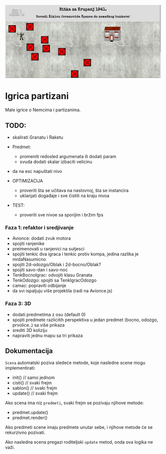 [![](screen.png)](https://mudroljub.github.io/igrica-partizani/)

# Igrica partizani

Male igrice o Nemcima i partizanima.

## TODO:

- skalirati Granatu i Raketu
- Predmet: 
    - promeniti redosled argumenata ili dodati param
    - svuda dodati skalar izbaciti velicinu

- da na esc napuštati nivo
- OPTIMIZACIJA
    - proveriti šta se učitava na naslovnoj, šta se instancira
    - uklanjati događaje i sve čistiti na kraju nivoa
- TEST:
    - proveriti sve nivoe sa sporijim i bržim fps

### Faza 1: refaktor i sredjivanje
- Avionce: dodati zvuk motora
- spojiti ranjenike
- preimenovati u ranjenici na sutjesci
- spojiti tenkic dva igraca i tenkic protiv kompa, jedina razlika je mrdaNasumicno
- spojiti 2d-odozgo/Oblak i 2d-bocno/Oblak?
- spojiti savo-dan i savo-noc
- TenkBocnoIgrac: odvojiti klasu Granata
- TenkOdozgo: spojiti sa TenkIgracOdozgo
- camac: popraviti odbijanje
- da svi ispaljuju više projektila (radi na Avionce.js)

### Faza 3: 3D
- dodati predmetima z osu (default 0)
- spojiti predmete razlicitih perspektiva u jedan predmet (bocno, odozgo, prvolice..) sa više prikaza
- srediti 3D koliziju
- napraviti jednu mapu sa tri prikaza

## Dokumentacija

`Scena` automatski poziva sledeće metode, koje nasledne scene mogu implementirati:

- init()   // samo jednom
- cisti()  // svaki frejm
- sablon() // svaki frejm
- update() // svaki frejm

Ako scena ima niz `predmeti`, svaki frejm se pozivaju njihove metode:

- predmet.update()
- predmet.render()

Ako predmeti scene imaju predmete unutar sebe, i njihove metode će se rekurzivno pozivati.

Ako nasledna scena pregazi roditeljski `update` metod, onda ova logika ne važi.
